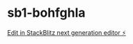 # sb1-bohfghla

[Edit in StackBlitz next generation editor ⚡️](https://stackblitz.com/~/github.com/BraydenFusion/sb1-bohfghla)